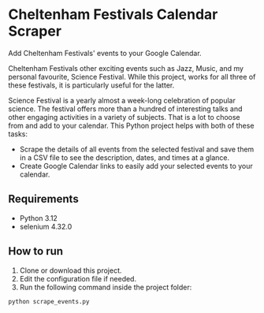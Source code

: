 # Cheltenham Festivals Calendar Scraper

Add Cheltenham Festivals' events to your Google Calendar.

Cheltenham Festivals other exciting events such as Jazz, Music, and my personal
favourite, Science Festival. While this project, works for all three of these
festivals, it is particularly useful for the latter.

Science Festival is a yearly almost a week-long celebration of popular science.
The festival offers more than a hundred of interesting talks and other engaging
activities in a variety of subjects. That is a lot to choose from and add to
your calendar. This Python project helps with both of these tasks:

- Scrape the details of all events from the selected festival and save them in a CSV file to see the description, dates, and times at a glance.
- Create Google Calendar links to easily add your selected events to your calendar.

## Requirements

- Python 3.12
- selenium 4.32.0

## How to run

1. Clone or download this project.
2. Edit the configuration file if needed.
3. Run the following command inside the project folder:

```commandline
python scrape_events.py
```
